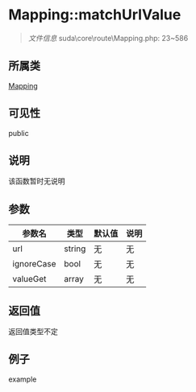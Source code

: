 # Mapping::matchUrlValue

> *文件信息* suda\core\route\Mapping.php: 23~586
## 所属类 

[Mapping](../Mapping.md)

## 可见性

  public  
## 说明

该函数暂时无说明

## 参数

| 参数名 | 类型 | 默认值 | 说明 |
|--------|-----|-------|-------|
| url |  string | 无 | 无 |
| ignoreCase |  bool | 无 | 无 |
| valueGet |  array | 无 | 无 |

## 返回值
返回值类型不定

## 例子

example